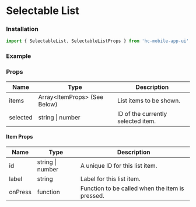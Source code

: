 # Selectable List

### Installation

```jsx
import { SelectableList, SelectableListProps } from 'hc-mobile-app-ui';
```

### Example

### Props

| Name     | Type                          | Description                        |
| -------- | ----------------------------- | ---------------------------------- |
| items    | Array\<ItemProps> (See Below) | List items to be shown.            |
| selected | string \| number              | ID of the currently selected item. |

#### Item Props

| Name    | Type             | Description                                     |
| ------- | ---------------- | ----------------------------------------------- |
| id      | string \| number | A unique ID for this list item.                 |
| label   | string           | Label for this list item.                       |
| onPress | function         | Function to be called when the item is pressed. |

